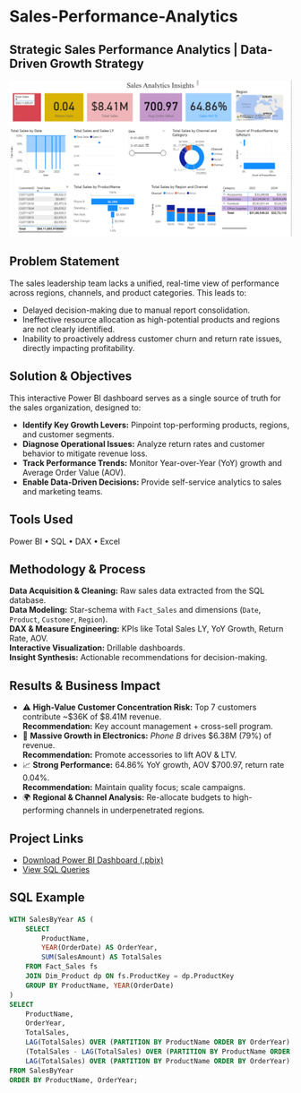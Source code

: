 # Sales-Performance-Analytics
## Strategic Sales Performance Analytics | Data-Driven Growth Strategy

<img src="images/Sales_Insights.png" alt="Sales Insights Dashboard" width="800"/>

## Problem Statement
The sales leadership team lacks a unified, real-time view of performance across regions, channels, and product categories. This leads to:
- Delayed decision-making due to manual report consolidation.
- Ineffective resource allocation as high-potential products and regions are not clearly identified.
- Inability to proactively address customer churn and return rate issues, directly impacting profitability.

## Solution & Objectives
This interactive Power BI dashboard serves as a single source of truth for the sales organization, designed to:
- **Identify Key Growth Levers:** Pinpoint top-performing products, regions, and customer segments.
- **Diagnose Operational Issues:** Analyze return rates and customer behavior to mitigate revenue loss.
- **Track Performance Trends:** Monitor Year-over-Year (YoY) growth and Average Order Value (AOV).
- **Enable Data-Driven Decisions:** Provide self-service analytics to sales and marketing teams.

## Tools Used
Power BI • SQL • DAX • Excel

## Methodology & Process
**Data Acquisition & Cleaning:** Raw sales data extracted from the SQL database.  
**Data Modeling:** Star-schema with `Fact_Sales` and dimensions (`Date`, `Product`, `Customer`, `Region`).  
**DAX & Measure Engineering:** KPIs like Total Sales LY, YoY Growth, Return Rate, AOV.  
**Interactive Visualization:** Drillable dashboards.  
**Insight Synthesis:** Actionable recommendations for decision-making.

## Results & Business Impact
- ⚠️ **High-Value Customer Concentration Risk:** Top 7 customers contribute ~$36K of $8.41M revenue.  
  **Recommendation:** Key account management + cross-sell program.
- 🚀 **Massive Growth in Electronics:** *Phone B* drives $6.38M (79%) of revenue.  
  **Recommendation:** Promote accessories to lift AOV & LTV.
- 📈 **Strong Performance:** 64.86% YoY growth, AOV $700.97, return rate 0.04%.  
  **Recommendation:** Maintain quality focus; scale campaigns.
- 🌍 **Regional & Channel Analysis:** Re-allocate budgets to high-performing channels in underpenetrated regions.

## Project Links
- [Download Power BI Dashboard (.pbix)](https://drive.google.com/file/d/1O-LpWOa-bEESuPVEQDw6YzVpj3bTBfaR/view?usp=sharing)  
- [View SQL Queries](sql/queries.sql)

## SQL Example
```sql
WITH SalesByYear AS (
    SELECT
        ProductName,
        YEAR(OrderDate) AS OrderYear,
        SUM(SalesAmount) AS TotalSales
    FROM Fact_Sales fs
    JOIN Dim_Product dp ON fs.ProductKey = dp.ProductKey
    GROUP BY ProductName, YEAR(OrderDate)
)
SELECT
    ProductName,
    OrderYear,
    TotalSales,
    LAG(TotalSales) OVER (PARTITION BY ProductName ORDER BY OrderYear) AS SalesLY,
    (TotalSales - LAG(TotalSales) OVER (PARTITION BY ProductName ORDER BY OrderYear)) /
    LAG(TotalSales) OVER (PARTITION BY ProductName ORDER BY OrderYear) * 100 AS YoYGrowth
FROM SalesByYear
ORDER BY ProductName, OrderYear;
